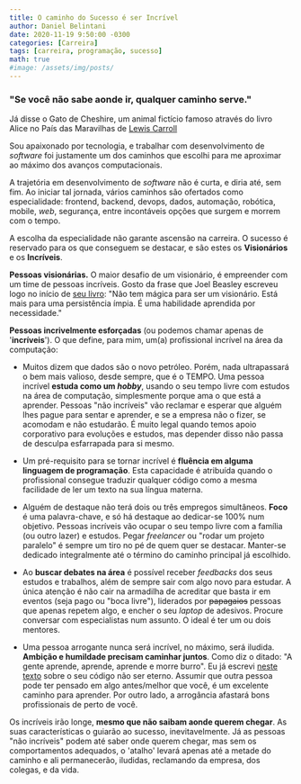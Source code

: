 ```yaml
---
title: O caminho do Sucesso é ser Incrível
author: Daniel Belintani
date: 2020-11-19 9:50:00 -0300
categories: [Carreira]
tags: [carreira, programação, sucesso]
math: true
#image: /assets/img/posts/
---
```

### "Se você não sabe aonde ir, qualquer caminho serve." 

Já disse o Gato de Cheshire, um animal fictício famoso através do livro Alice no País das Maravilhas de [Lewis Carroll](https://www.amazon.com.br/Lewis-Carroll/e/B000AQ3N2Q)

Sou apaixonado por tecnologia, e trabalhar com desenvolvimento de _software_ foi justamente um dos caminhos que escolhi para me aproximar ao máximo dos avanços computacionais. 

A trajetória em desenvolvimento de _software_ não é curta, e diria até, sem fim. Ao iniciar tal jornada, vários caminhos são ofertados como especialidade: frontend, backend, devops, dados, automação, robótica, mobile, _web_, segurança, entre incontáveis opções que surgem e morrem com o tempo.  
 
A escolha da especialidade não garante ascensão na carreira. O sucesso é reservado para os que conseguem se destacar, e são estes os **Visionários** e os **Incríveis**.

**Pessoas visionárias.** O maior desafio de um visionário, é empreender com um time de pessoas incríveis. Gosto da frase que Joel Beasley escreveu logo no início de [seu livro](https://www.amazon.com/dp/B07BGGXQ7T): "Não tem mágica para ser um visionário. Está mais para uma persistência ímpia. É uma habilidade aprendida por necessidade."

**Pessoas incrivelmente esforçadas** (ou podemos chamar apenas de '**incríveis**'). O que define, para mim, um(a) profissional incrível na área da computação:

- Muitos dizem que dados são o novo petróleo. Porém, nada ultrapassará o bem mais valioso, desde sempre, que é o TEMPO. Uma pessoa incrível **estuda como um _hobby_**, usando o seu tempo livre com estudos na área de computação, simplesmente porque ama o que está a aprender. Pessoas "não incríveis" vão reclamar e esperar que alguém lhes pague para sentar e aprender, e se a empresa não o fizer, se acomodam e não estudarão. É muito legal quando temos apoio corporativo para evoluções e estudos, mas depender disso não passa de desculpa esfarrapada para si mesmo.

- Um pré-requisito para se tornar incrível é **fluência em alguma linguagem de programação**. Esta capacidade é atribuída quando o profissional consegue traduzir qualquer código como a mesma facilidade de ler um texto na sua língua materna.

- Alguém de destaque não terá dois ou três empregos simultâneos. **Foco** é uma palavra-chave, e só há destaque ao dedicar-se 100% num objetivo. Pessoas incríveis vão ocupar o seu tempo livre com a família (ou outro lazer) e estudos. Pegar *freelancer* ou "rodar um projeto paralelo" é sempre um tiro no pé de quem quer se destacar. Manter-se dedicado integralmente até o término do caminho principal já escolhido.

- Ao **buscar debates na área** é possível receber _feedbacks_ dos seus estudos e trabalhos, além de sempre sair com algo novo para estudar. A única atenção é não cair na armadilha de acreditar que basta ir em eventos (seja pago ou "boca livre"), liderados por ~~papagaios~~ pessoas que apenas repetem algo, e encher o seu _laptop_ de adesivos. Procure conversar com especialistas num assunto. O ideal é ter um ou dois mentores.

- Uma pessoa arrogante nunca será incrível, no máximo, será iludida. **Ambição e humildade precisam caminhar juntos**. Como diz o ditado: "A gente aprende, aprende, aprende e morre burro". Eu já escrevi [neste texto](https://belintani.com/posts/o-seu-codigo-vai-virar-lixo/) sobre o seu código não ser eterno. Assumir que outra pessoa pode ter pensado em algo antes/melhor que você, é um excelente caminho para aprender. Por outro lado, a arrogância afastará bons profissionais de perto de você.

Os incríveis irão longe, **mesmo que não saibam aonde querem chegar**. As suas características o guiarão ao sucesso, inevitavelmente. Já as pessoas "não incríveis" podem até saber onde querem chegar, mas sem os comportamentos adequados, o 'atalho' levará apenas até a metade do caminho e ali permanecerão, iludidas, reclamando da empresa, dos colegas, e da vida.
